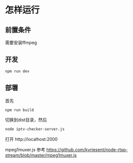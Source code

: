 # 怎样运行
## 前置条件

需要安装ffmpeg

## 开发
```sh 
npm run dev
```

## 部署
首先
```sh 
npm run build
```
切换到dist目录，然后
```sh 
node iptv-checker-server.js
```
打开 http://localhost:2000

mpeg1muxer.js 参考 https://github.com/kyriesent/node-rtsp-stream/blob/master/mpeg1muxer.js